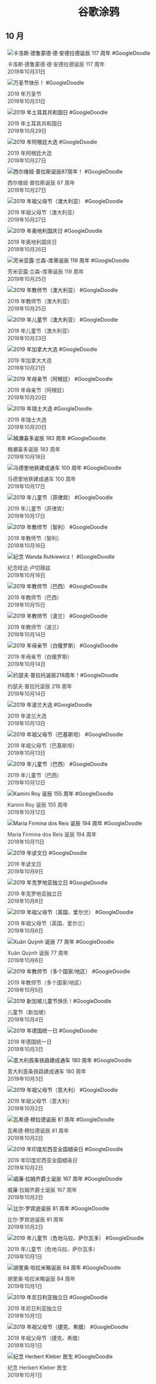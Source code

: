 
<h1 align="center"> 谷歌涂鸦 </h1>




## 10 月

<div class="image">


<img src="https://lh3.googleusercontent.com/XQ7TJGJTVmsk86Zc0jgOzNCsL67B_-uzKJCzJ2ewYfLk3yajUtWb-AcQTsN_YXi57vfJ13gx1KuJ33PyRwNE_Z2u4xZJxYxRkmdJwbx7" alt="卡洛斯·德鲁蒙德·德·安德拉德诞辰 117 周年 #GoogleDoodle" style="margin: 5px"/>
<div class="info" style="font-size: 14px; color:#333333; margin:5px"><div class="title">卡洛斯·德鲁蒙德·德·安德拉德诞辰 117 周年</div><div class="date">2019年10月31日</div></div>

<img src="https://lh3.googleusercontent.com/UEq4_RQRvBZwH_wDDuVYqns6uIGO4jxiXaOpdjjlbSv_ZDyIhr9ikXetwrziwwygvYrpmEjY9g4cHdlIHDYgmXVz_uYHrdYbMGnztK08" alt="万圣节快乐！ #GoogleDoodle" style="margin: 5px"/>
<div class="info" style="font-size: 14px; color:#333333; margin:5px"><div class="title">2019 年万圣节</div><div class="date">2019年10月31日</div></div>

<img src="https://lh3.googleusercontent.com/8BhnjM-jEKyPDXlApO7q-FgfVuiv8_95MxgsaVSv7ONjXG5YjCQe0HbAeSzTTN4HmMncze34wlBfxGZYzTC2zxcTscIyYJyQTkGYR4N3" alt="2019 年土耳其共和国日 #GoogleDoodle" style="margin: 5px"/>
<div class="info" style="font-size: 14px; color:#333333; margin:5px"><div class="title">2019 年土耳其共和国日</div><div class="date">2019年10月29日</div></div>

<img src="https://lh3.googleusercontent.com/Jh0VqEelFALM1SbeRKF7ryzcfV1tv__elvWfyl0aWG96tZpP99ps1qNbA_Mg-RLinBqYpIuoYrtF2R1BTWeBWpcC9BeBob-r4Y0JkbGVlw" alt="2019 年阿根廷大选 #GoogleDoodle" style="margin: 5px"/>
<div class="info" style="font-size: 14px; color:#333333; margin:5px"><div class="title">2019 年阿根廷大选</div><div class="date">2019年10月27日</div></div>

<img src="https://lh3.googleusercontent.com/CIGV1QN2AGgcnYm-bQD695YGyQr2d7ZwNnfRQHi-0SYXEY5WDgd1A5fT_EOkDnmcmu9dG3wWm0nisATQJktY2RQuwZFE2gcDNhnMjJUr" alt="西尔维娅·普拉斯诞辰87周年！ #GoogleDoodle" style="margin: 5px"/>
<div class="info" style="font-size: 14px; color:#333333; margin:5px"><div class="title">西尔维娅·普拉斯诞辰 87 周年</div><div class="date">2019年10月27日</div></div>

<img src="https://lh3.googleusercontent.com/wBzTzw6czWTttBWD789cFxgjekOdAiz4UguWMoVsRsCISYbWZumskk3YTCJCfIiFyRkRzzptBgs2uZRQFPKJ7Jpw_ZGbznqhOByyVt02" alt="2019 年祖父母节（澳大利亚） #GoogleDoodle" style="margin: 5px"/>
<div class="info" style="font-size: 14px; color:#333333; margin:5px"><div class="title">2019 年祖父母节（澳大利亚）</div><div class="date">2019年10月27日</div></div>

<img src="https://lh3.googleusercontent.com/rNuCVvKFemybSVaDnoNzXJ2uRsHLapYocQINgmelVuFcqvJ6404WnPPWED1SWJblfUFjjtt3MZLOIcmuXPSG6YgPfBA2mvihl_XB3CIw" alt="2019 年奥地利国庆日 #GoogleDoodle" style="margin: 5px"/>
<div class="info" style="font-size: 14px; color:#333333; margin:5px"><div class="title">2019 年奥地利国庆日</div><div class="date">2019年10月26日</div></div>

<img src="https://lh3.googleusercontent.com/_Byd8hOV4kq2fmNBYtxBWBfn2bMDis9MlfQJnzOfoxXd_L82YXwUtmlV9nl3Tmo3Mn1-DzXE8OLyUlsbRd16QHyq-s0nfBKB35qCl38l" alt="芳米亚露·兰森-库蒂诞辰 119 周年 #GoogleDoodle" style="margin: 5px"/>
<div class="info" style="font-size: 14px; color:#333333; margin:5px"><div class="title">芳米亚露·兰森-库蒂诞辰 119 周年</div><div class="date">2019年10月25日</div></div>

<img src="https://lh3.googleusercontent.com/ktfsZ3PQHWp92KHHUvmaETqfuwkXO590vXXhQo3zS88-_ajg8l9ooFby2cXrgXKB9IOWiMuh7AiYhO5CUefU9byAkn-VlEsNi3rMtltV" alt="2019 年教师节（澳大利亚） #GoogleDoodle" style="margin: 5px"/>
<div class="info" style="font-size: 14px; color:#333333; margin:5px"><div class="title">2019 年教师节（澳大利亚）</div><div class="date">2019年10月25日</div></div>

<img src="https://lh3.googleusercontent.com/Sf7irPB5QZwRJvJSJgGsTl-MJqZQQfiJ58PfSRjJjwZAyVDs_yuoc5pv4_cG8hL_in1NK5GGa2jyr0U-RhKVTrW2gmgvU9UqSPvO9fM" alt="2019 年儿童节（澳大利亚） #GoogleDoodle" style="margin: 5px"/>
<div class="info" style="font-size: 14px; color:#333333; margin:5px"><div class="title">2019 年儿童节（澳大利亚）</div><div class="date">2019年10月23日</div></div>

<img src="https://lh3.googleusercontent.com/bCXmQwe_TwEsOScRLwe_4IizEgK7NNNv0-Ku7-O2piIWhvZIttwSp3oSsAobebJm5-msoOA8tIBRdPUR9d4WnRMXEhYH5x34mrSg-yNp" alt="2019 年加拿大大选 #GoogleDoodle" style="margin: 5px"/>
<div class="info" style="font-size: 14px; color:#333333; margin:5px"><div class="title">2019 年加拿大大选</div><div class="date">2019年10月21日</div></div>

<img src="https://lh3.googleusercontent.com/Wtm5VQl6gugd3Lk9CZgIM2EWJ6vOGWZaFCmyCM1U6TLqUjRIqrHMN0PzVIWnK1AtJdb8gToAtAUuVoRu4BnipS1OPyVzngdTyeWVJ9Zk" alt="2019 年母亲节（阿根廷） #GoogleDoodle" style="margin: 5px"/>
<div class="info" style="font-size: 14px; color:#333333; margin:5px"><div class="title">2019 年母亲节（阿根廷）</div><div class="date">2019年10月20日</div></div>

<img src="https://lh3.googleusercontent.com/j17lIH6-FjK76m134yaHXTIzQE6-Td4lLykseVQu6qWcNZGo9ogBsr4jrsPuz9v4s3PyKN_mgEyS13iv3IhtTXYB_Ap8eRhSkn3EHXrM" alt="2019 年瑞士大选 #GoogleDoodle" style="margin: 5px"/>
<div class="info" style="font-size: 14px; color:#333333; margin:5px"><div class="title">2019 年瑞士大选</div><div class="date">2019年10月20日</div></div>

<img src="https://lh3.googleusercontent.com/u2QKMpQdGLtaqUM0vKMwblwnWk_6vHigG4gFSNV05NIOheh1L5T3fLV2N1BCdAxjIKIaKkQJ52Xd9wLnIyPaEoYH4Kz8e1seZaMqY9TEVg" alt="楠瀬喜多诞辰 183 周年 #GoogleDoodle" style="margin: 5px"/>
<div class="info" style="font-size: 14px; color:#333333; margin:5px"><div class="title">楠瀬喜多诞辰 183 周年</div><div class="date">2019年10月18日</div></div>

<img src="https://lh3.googleusercontent.com/1Zg4VjqWnmZ3rkD4RxNtgD6ErKdV4td22ATyHZUnB4uB99cMJlCp4ukU01KtFAhOzrYop_Bfd52qB8pL4KbuBeLh6gpIHRWAyGhjIlQ" alt="马德里地铁建成通车 100 周年 #GoogleDoodle" style="margin: 5px"/>
<div class="info" style="font-size: 14px; color:#333333; margin:5px"><div class="title">马德里地铁建成通车 100 周年</div><div class="date">2019年10月17日</div></div>

<img src="https://lh3.googleusercontent.com/k9lkA4NPnMVNBSHwhxRypzl8PmrPDGAs9kEgqCSuY4oPHDS3sxPyw9n71YGpLdxSS6lY1vR4ZMC7NDEdAFw1lLLSK8WaaNxfGqRT-Fe8" alt="2019 年儿童节（菲律宾） #GoogleDoodle" style="margin: 5px"/>
<div class="info" style="font-size: 14px; color:#333333; margin:5px"><div class="title">2019 年儿童节（菲律宾）</div><div class="date">2019年10月17日</div></div>

<img src="https://lh3.googleusercontent.com/D39Tdd9-rj77vxmNM8fLnUlp4Ed2xKEzUz7GBSVcMl30sDN4AfjIN_4KXR_BBXyj9FgqrwBIirV1yj0ofZzFOI-lJ_bWhpuG2uaq_5Ic" alt="2019 年教师节（智利） #GoogleDoodle" style="margin: 5px"/>
<div class="info" style="font-size: 14px; color:#333333; margin:5px"><div class="title">2019 年教师节（智利）</div><div class="date">2019年10月16日</div></div>

<img src="https://lh3.googleusercontent.com/MDA_tZ6doAm4H3eA1kWYBUJaCh4U05tQHqxr9L1BN_LFIL2l5glo50Z-R0UkVnzDbRNfip5jn_9f8P66nSHdSl9PZTlXcfQIPI4wCCI" alt="纪念 Wanda Rutkiewicz！ #GoogleDoodle" style="margin: 5px"/>
<div class="info" style="font-size: 14px; color:#333333; margin:5px"><div class="title">纪念旺达·卢切薇兹</div><div class="date">2019年10月16日</div></div>

<img src="https://lh3.googleusercontent.com/FbQjEcyGcFrsFbe2ch89rmDKjbDzxJ13ux6XoN5BHsPqunegAmx28-WJqZ4kHMVMSTZzg1c9zcqCrXHzRLy9Zy9wHbkSnESUayXvZXc" alt="2019 年教师节（巴西） #GoogleDoodle" style="margin: 5px"/>
<div class="info" style="font-size: 14px; color:#333333; margin:5px"><div class="title">2019 年教师节（巴西）</div><div class="date">2019年10月15日</div></div>

<img src="https://lh3.googleusercontent.com/hreyop_xLFYXHoJIaD5wugVS7n-nqZHiQos6hBAUo_dtz8hiSJmaAPWbYVXs-BdKQdx58RRLiupZRRUHNyFnlRxb6V313lefGcxl642H" alt="2019 年教师节（波兰） #GoogleDoodle" style="margin: 5px"/>
<div class="info" style="font-size: 14px; color:#333333; margin:5px"><div class="title">2019 年教师节（波兰）</div><div class="date">2019年10月14日</div></div>

<img src="https://lh3.googleusercontent.com/LYR747ZC4IABBVeOo3s1r9Mo3loV1Fwi3nLxj0GmLQDmRpMJ__m2mjMi4B13vvqTVONGozL_3XWvrWb7y-XhrgVJCa3yILH1i1apxWDhlg" alt="2019 年母亲节（白俄罗斯） #GoogleDoodle" style="margin: 5px"/>
<div class="info" style="font-size: 14px; color:#333333; margin:5px"><div class="title">2019 年母亲节（白俄罗斯）</div><div class="date">2019年10月14日</div></div>

<img src="https://lh3.googleusercontent.com/ucLCjpHkhmxcx4MkUqNi-kkT0JTt5VdNItTVu04OhL_bNzB9LSsQhEpOwlQsAyMLG-0qZRi59lTVp47ZN75I7OFpwcuBrR3TgDykf9qYow" alt="约瑟夫·普拉托诞辰218周年！#GoogleDoodle" style="margin: 5px"/>
<div class="info" style="font-size: 14px; color:#333333; margin:5px"><div class="title">约瑟夫·普拉托诞辰 218 周年</div><div class="date">2019年10月14日</div></div>

<img src="https://lh3.googleusercontent.com/t6OXPIZaxN7v5SKEBmRlLGNWYnKWe98ncl40j_DzhLI1ARXF8EmmbgCP284G0O_PVfvD3Gainc5HV7qyfMneByMFgs4b7pbf6nnZpXE" alt="2019 年波兰大选 #GoogleDoodle" style="margin: 5px"/>
<div class="info" style="font-size: 14px; color:#333333; margin:5px"><div class="title">2019 年波兰大选</div><div class="date">2019年10月13日</div></div>

<img src="https://lh3.googleusercontent.com/s4663glnKJBaZ5w64an6bxnQn51_PI8llraUcolB8DGsilKUUxXLdramTgtACCOem4VRxPdMBeV9ZX3OHVSRA7WoP2NxWRyXRI59MeNT" alt="2019 年祖父母节（巴基斯坦） #GoogleDoodle" style="margin: 5px"/>
<div class="info" style="font-size: 14px; color:#333333; margin:5px"><div class="title">2019 年祖父母节（巴基斯坦）</div><div class="date">2019年10月13日</div></div>

<img src="https://lh3.googleusercontent.com/YctnSXXt-Rxu8chwEA2SKU6DnBI7zJ6anIjdLIpkad60ZGf4zI5qyIMNFK_2Fb2cLZE4bP5EuC3LHvV7KlpJqknAuTBAc1ANFuGv9KE" alt="2019 年儿童节（巴西） #GoogleDoodle" style="margin: 5px"/>
<div class="info" style="font-size: 14px; color:#333333; margin:5px"><div class="title">2019 年儿童节（巴西）</div><div class="date">2019年10月12日</div></div>

<img src="https://lh3.googleusercontent.com/hMgTgmMkKtXBMDxJtutE84F_A0ecACVRRX2S-Yu-nL9y0BSmoWRtewDka6EzMrHOXTCblAK7qbMkqD6htOSwhuPAggS3kGqlJvIXBYH0" alt="Kamini Roy 诞辰 155 周年 #GoogleDoodle" style="margin: 5px"/>
<div class="info" style="font-size: 14px; color:#333333; margin:5px"><div class="title">Kamini Roy 诞辰 155 周年</div><div class="date">2019年10月12日</div></div>

<img src="https://lh3.googleusercontent.com/SQDm-2pv9PBSPBLDZ7QiGXdlWpO8nMRZ0QqxK9HRPg8vGfE1nLv-AclWSm_lFU5iem_wb3n7FQZegraL0LVOKNriUibdkldOMGIHmA9oTw" alt="Maria Firmina dos Reis 诞辰 194 周年 #GoogleDoodle" style="margin: 5px"/>
<div class="info" style="font-size: 14px; color:#333333; margin:5px"><div class="title">Maria Firmina dos Reis 诞辰 194 周年</div><div class="date">2019年10月11日</div></div>

<img src="https://lh3.googleusercontent.com/X2ZyjGAeqUpM46-8yMS5cknWhscnsHMdNmmeyZWDEPEBbid4DIvoJlYHtR3TsQBRvayAwAzoYabTe0SRXyzt9wIlnLpMThaD93dPIA" alt="2019 年谚文日 #GoogleDoodle" style="margin: 5px"/>
<div class="info" style="font-size: 14px; color:#333333; margin:5px"><div class="title">2019 年谚文日</div><div class="date">2019年10月9日</div></div>

<img src="https://lh3.googleusercontent.com/VKLRA-yJ1-lllqABrpk5uj4PpvLekmc9wAgR1iDfQXhJUV_H-LEJGvplZ_fD7GWenVRBWDo-vlb1433mdde19T7wNPHIHb-GUo-l78Qs" alt="2019 年克罗地亚独立日 #GoogleDoodle" style="margin: 5px"/>
<div class="info" style="font-size: 14px; color:#333333; margin:5px"><div class="title">2019 年克罗地亚独立日</div><div class="date">2019年10月8日</div></div>

<img src="https://lh3.googleusercontent.com/0vdQM182Wn-PIJZkNU2vRyFPHX_9WhZ_oVXfL9WbIyXU1sNRN2_WE0IYaU1kAZ3XwEX1HQh41pKZ7SH7tFamS4TqWL2kIIkJuGBpTpyD" alt="2019 年祖父母节（英国、爱尔兰） #GoogleDoodle" style="margin: 5px"/>
<div class="info" style="font-size: 14px; color:#333333; margin:5px"><div class="title">2019 年祖父母节（英国、爱尔兰）</div><div class="date">2019年10月6日</div></div>

<img src="https://lh3.googleusercontent.com/vs0Tpqs6ePJNVd0Q0cNHBnnIY1zONQhc5JMhUHf2fw1Aq64srBuoR3vC_dMtrxBKB3jQiMp6V_DcBkm0jF9mT5mGegs_XFWruWg0rYUIbw" alt="Xuân Quỳnh 诞辰 77 周年 #GoogleDoodle" style="margin: 5px"/>
<div class="info" style="font-size: 14px; color:#333333; margin:5px"><div class="title">Xuân Quỳnh 诞辰 77 周年</div><div class="date">2019年10月6日</div></div>

<img src="https://lh3.googleusercontent.com/n1CSbXoYB66T3Kd48P3JmmiXVgc9i2bZvoXE61PxgHs-WxDH4s2xNcs7XC6Ebt4h_Y9av7-7Qsjwq4HXpgcGJ7W3aAl0DjuYUqACBcc" alt="2019 年教师节（多个国家/地区） #GoogleDoodle" style="margin: 5px"/>
<div class="info" style="font-size: 14px; color:#333333; margin:5px"><div class="title">2019 年教师节（多个国家/地区）</div><div class="date">2019年10月5日</div></div>

<img src="https://lh3.googleusercontent.com/8J_qLN4Coyzuf4u-Z5K_d1iPXBDk1rE_LG6VaN3GUBPMgAgfPr_82xpawC1XpabtbGvDXIJ4TSv8_8mu50GprRIKPocp3WzPgUFmutps" alt="2019 新加坡儿童节快乐！#GoogleDoodle" style="margin: 5px"/>
<div class="info" style="font-size: 14px; color:#333333; margin:5px"><div class="title">儿童节（新加坡）</div><div class="date">2019年10月4日</div></div>

<img src="https://lh3.googleusercontent.com/XIIdzW3Qv5tkWjCQyLpwZ_rCpxsa6O8mKdCdO6dRFZvq1Ms0iJLALw1L9NqmaKa2BpM77Q7Lw2fa46Y8jfzyplQYFOHoEC5T6AWPtWBO" alt="2019 年德国统一日 #GoogleDoodle" style="margin: 5px"/>
<div class="info" style="font-size: 14px; color:#333333; margin:5px"><div class="title">2019 年德国统一日</div><div class="date">2019年10月3日</div></div>

<img src="https://lh3.googleusercontent.com/wUaU8ABxMWkvy6orU7kw38PQhIDrGxrS2gl69i3I_iMN50kmBoJi0u03PYdfqBDfHRTAyjQqqFeO9RSrqrQJ8OIzKeI5cEa96YE26n4i0g" alt="意大利首条铁路建成通车 180 周年 #GoogleDoodle" style="margin: 5px"/>
<div class="info" style="font-size: 14px; color:#333333; margin:5px"><div class="title">意大利首条铁路建成通车 180 周年</div><div class="date">2019年10月3日</div></div>

<img src="https://lh3.googleusercontent.com/8fKtxaAm9dR03K2ZXH3fn6FcIXAQgquQRUDbY2H8pdULhEtU8CdrQT28Hy5jO32V90cusUtoP-EMLf7AgMo9xdDqm08WRlyK5j35wXcF" alt="2019 年祖父母节（意大利） #GoogleDoodle" style="margin: 5px"/>
<div class="info" style="font-size: 14px; color:#333333; margin:5px"><div class="title">2019 年祖父母节（意大利）</div><div class="date">2019年10月2日</div></div>

<img src="https://lh3.googleusercontent.com/sguGMWx-bUv0qPDfOmNngY4iIRmqu4z5Ffu94YCadZoSChZtf-VzhEpxXOZOuWVsfIvyZaDtOGn63Gu_RkrYO0xsGHzKRi20Y59M97g" alt="瓦希德·穆拉德诞辰 81 周年 #GoogleDoodle" style="margin: 5px"/>
<div class="info" style="font-size: 14px; color:#333333; margin:5px"><div class="title">瓦希德·穆拉德诞辰 81 周年</div><div class="date">2019年10月2日</div></div>

<img src="https://lh3.googleusercontent.com/TiPXkgVEDON54npMR1aT82Yu_E6fnYWGP5ErbRYfyury2CXktBc5lp1L7WwDPKqpXYT69t0jo6WU-8q8qoxJ_oQHqB2JDYtMUEMeE7f_" alt="2019 年印度尼西亚全国蜡染日 #GoogleDoodle" style="margin: 5px"/>
<div class="info" style="font-size: 14px; color:#333333; margin:5px"><div class="title">2019 年印度尼西亚全国蜡染日</div><div class="date">2019年10月2日</div></div>

<img src="https://lh3.googleusercontent.com/XG78xUXh-ewyDvmQiMCiIFQVewT8wCNUoIdSGy7xjkRyuZxniSTDicY-tcbZIiLFSngLTeCQr52SNMIzaCSwjRJ4h0uMkeLU_Ngnc7G2" alt="威廉·拉姆齐爵士诞辰 167 周年 #GoogleDoodle" style="margin: 5px"/>
<div class="info" style="font-size: 14px; color:#333333; margin:5px"><div class="title">威廉·拉姆齐爵士诞辰 167 周年</div><div class="date">2019年10月2日</div></div>

<img src="https://lh3.googleusercontent.com/n7N7wwAx-q29mDWz1zX7H_8UD2wMbZdKbD9CHVnFLQ0Y-na2vjCOnNlKnc9reMT4Ol4xWJTyMqAG6ZbbnjtkLDCrWq7NqjXijXQBIe6uJQ" alt="比尔·罗宾逊诞辰 81 周年 #GoogleDoodle" style="margin: 5px"/>
<div class="info" style="font-size: 14px; color:#333333; margin:5px"><div class="title">比尔·罗宾逊诞辰 81 周年</div><div class="date">2019年10月2日</div></div>

<img src="https://lh3.googleusercontent.com/Uq3V-4rUi0kHlMVQZgfw23dLrP58Eg1NYCYCBuXLejlyhZsLlNNj1nooM_t8qKcqfC_oK5oY0zaLEEn9CTluGdNED6u3IwmoK95DXyk" alt="2019 年儿童节（危地马拉、萨尔瓦多） #GoogleDoodle" style="margin: 5px"/>
<div class="info" style="font-size: 14px; color:#333333; margin:5px"><div class="title">2019 年儿童节（危地马拉、萨尔瓦多）</div><div class="date">2019年10月1日</div></div>

<img src="https://lh3.googleusercontent.com/PCv653RXm9Ptj1BaP9VN-XPydz7oHIkWVidZXTAIHrtxEiGHQPSVhSa-wLA8Audg-c7ctvTCdX3YMOQRIh3S2vTeSGc81QCp0H-NVyn4" alt="胡里奥·哈拉米略诞辰 84 周年 #GoogleDoodle" style="margin: 5px"/>
<div class="info" style="font-size: 14px; color:#333333; margin:5px"><div class="title">胡里奥·哈拉米略诞辰 84 周年</div><div class="date">2019年10月1日</div></div>

<img src="https://lh3.googleusercontent.com/Hco5Ma2rY1C7mI-CBWsfy9rx4hRmPzsdsfJw3ozcQKl7kePCa4vaf9_jvwpRLD59IPXxf81K4mgLiJogAofYcggY7lV9F9iXRaUJlws" alt="2019 年尼日利亚独立日 #GoogleDoodle" style="margin: 5px"/>
<div class="info" style="font-size: 14px; color:#333333; margin:5px"><div class="title">2019 年尼日利亚独立日</div><div class="date">2019年10月1日</div></div>

<img src="https://lh3.googleusercontent.com/uqPULiFO2d0ph3hDbq6HKYbbOeT2urhsBJgq6bnBGNhVW0sqjx8fAUGPvNPpluPnT4kOwwwjEpFaeFFCAxdz6x11KIkbYrxqZ1z76gIDzw" alt="2019 年祖父母节（捷克、希腊） #GoogleDoodle" style="margin: 5px"/>
<div class="info" style="font-size: 14px; color:#333333; margin:5px"><div class="title">2019 年祖父母节（捷克、希腊）</div><div class="date">2019年10月1日</div></div>

<img src="https://lh3.googleusercontent.com/QvmQpgZ42fia2wfjJScpKZWZMQ6PT-iSBN_NkBwPVxsxA2d_HeF527vt3bf_JtXfOlzyBHyCyIn8h1f_zG5ucuQeQYbrbwlfkEBEcHdV" alt="纪念 Herbert Kleber 医生 #GoogleDoodle" style="margin: 5px"/>
<div class="info" style="font-size: 14px; color:#333333; margin:5px"><div class="title">纪念 Herbert Kleber 医生</div><div class="date">2019年10月1日</div></div>

</div>








